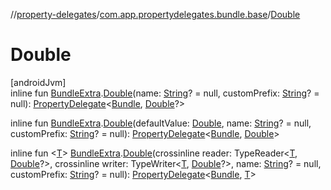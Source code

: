 //[property-delegates](../../index.md)/[com.app.propertydelegates.bundle.base](index.md)/[Double](-double.md)

# Double

[androidJvm]\
inline fun [BundleExtra](../com.app.propertydelegates.bundle/-bundle-extra/index.md).[Double](-double.md)(name: [String](https://kotlinlang.org/api/latest/jvm/stdlib/kotlin/-string/index.html)? = null, customPrefix: [String](https://kotlinlang.org/api/latest/jvm/stdlib/kotlin/-string/index.html)? = null): [PropertyDelegate](../com.app.propertydelegates/-property-delegate/index.md)<[Bundle](https://developer.android.com/reference/kotlin/android/os/Bundle.html), [Double](https://kotlinlang.org/api/latest/jvm/stdlib/kotlin/-double/index.html)?>

inline fun [BundleExtra](../com.app.propertydelegates.bundle/-bundle-extra/index.md).[Double](-double.md)(defaultValue: [Double](https://kotlinlang.org/api/latest/jvm/stdlib/kotlin/-double/index.html), name: [String](https://kotlinlang.org/api/latest/jvm/stdlib/kotlin/-string/index.html)? = null, customPrefix: [String](https://kotlinlang.org/api/latest/jvm/stdlib/kotlin/-string/index.html)? = null): [PropertyDelegate](../com.app.propertydelegates/-property-delegate/index.md)<[Bundle](https://developer.android.com/reference/kotlin/android/os/Bundle.html), [Double](https://kotlinlang.org/api/latest/jvm/stdlib/kotlin/-double/index.html)>

inline fun <[T](-double.md)> [BundleExtra](../com.app.propertydelegates.bundle/-bundle-extra/index.md).[Double](-double.md)(crossinline reader: TypeReader<[T](-double.md), [Double](https://kotlinlang.org/api/latest/jvm/stdlib/kotlin/-double/index.html)?>, crossinline writer: TypeWriter<[T](-double.md), [Double](https://kotlinlang.org/api/latest/jvm/stdlib/kotlin/-double/index.html)?>, name: [String](https://kotlinlang.org/api/latest/jvm/stdlib/kotlin/-string/index.html)? = null, customPrefix: [String](https://kotlinlang.org/api/latest/jvm/stdlib/kotlin/-string/index.html)? = null): [PropertyDelegate](../com.app.propertydelegates/-property-delegate/index.md)<[Bundle](https://developer.android.com/reference/kotlin/android/os/Bundle.html), [T](-double.md)>
